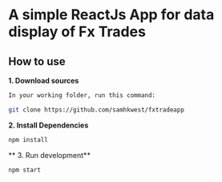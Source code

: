 # A simple ReactJs App for data display of Fx Trades 

## How to use

**1. Download sources**

```sh
In your working folder, run this command:

git clone https://github.com/samhkwest/fxtradeapp
```

**2. Install Dependencies**

```sh
npm install
```
** 3. Run development**

```sh
npm start
```
